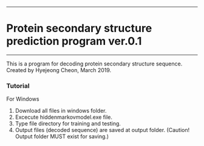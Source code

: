 ***********************************************************
# Protein secondary structure prediction program ver.0.1 
*********************************************************** 
This is a program for decoding protein secondary structure sequence.
Created by Hyejeong Cheon, March 2019.

### Tutorial
For Windows
1. Download all files in windows folder. 
2. Excecute hiddenmarkovmodel.exe file. 
3. Type file directory for training and testing.
4. Output files (decoded sequence) are saved at output folder.
(Caution! Output folder MUST exist for saving.)

